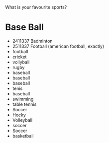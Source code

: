 What is your favourite sports?  

# Base Ball 
- 2411337 Badminton
- 2511337 Football (american football, exactly)
- football
- cricket
- vollyball
- rugby
- baseball
- baseball
- baseball
- tenis
- baseball
- swimming
- table tennis
- Soccer
- Hocky
- Volleyball
- soccer
- Soccer
- basketball
